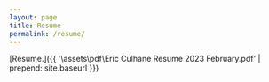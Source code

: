 ```yaml
---
layout: page
title: Resume
permalink: /resume/
---
```


[Resume.]({{ '\assets\pdf\Eric Culhane Resume 2023 February.pdf' | prepend: site.baseurl }})

<!-- <object type="application/pdf"
    data="\assets\pdf\Eric_Culhane_Resume.pdf"
    width="100%"
    height="500px">
</object> -->
